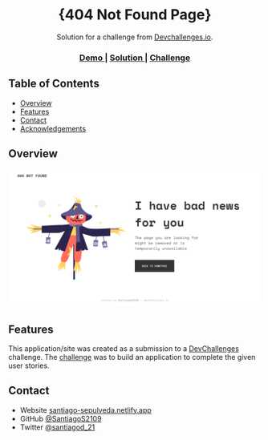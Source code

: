 <!-- Please update value in the {}  -->

<h1 align="center">{404 Not Found Page}</h1>

<div align="center">
   Solution for a challenge from  <a href="http://devchallenges.io" target="_blank">Devchallenges.io</a>.
</div>

<div align="center">
  <h3>
    <a href="https://404-not-found-santiago2109.netlify.app">
      Demo
    </a>
    <span> | </span>
    <a href="https://github.com/SantiagoS2109/404-not-found-page">
      Solution
    </a>
    <span> | </span>
    <a href="https://devchallenges.io/challenges/wBunSb7FPrIepJZAg0sY">
      Challenge
    </a>
  </h3>
</div>

<!-- TABLE OF CONTENTS -->

## Table of Contents

- [Overview](#overview)
- [Features](#features)
- [Contact](#contact)
- [Acknowledgements](#acknowledgements)

<!-- OVERVIEW -->

## Overview

![screenshot](https://github.com/SantiagoS2109/404-not-found-page/blob/main/screencapture-404-not-found-santiago2109-netlify-app-2023-06-20-23_47_32.png)


## Features

<!-- List the features of your application or follow the template. Don't share the figma file here :) -->

This application/site was created as a submission to a [DevChallenges](https://devchallenges.io/challenges) challenge. The [challenge](https://devchallenges.io/challenges/wBunSb7FPrIepJZAg0sY) was to build an application to complete the given user stories.

## Contact

- Website [santiago-sepulveda.netlify.app](https://santiago-sepulveda.netlify.app)
- GitHub [@SantiagoS2109](https://github.com/SantiagoS2109)
- Twitter [@santiagod_21](https://twitter.com/santiagod_21)
